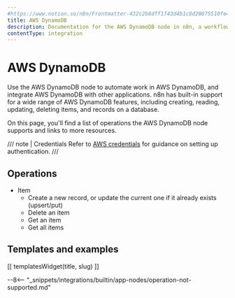 ```yaml
---
#https://www.notion.so/n8n/Frontmatter-432c2b8dff1f43d4b1c8d20075510fe4
title: AWS DynamoDB
description: Documentation for the AWS DynamoDB node in n8n, a workflow automation platform. Includes details of operations and configuration, and links to examples and credentials information.
contentType: integration
---
```


# AWS DynamoDB

Use the AWS DynamoDB node to automate work in AWS DynamoDB, and integrate AWS DynamoDB with other applications. n8n has built-in support for a wide range of AWS DynamoDB features, including creating, reading, updating, deleting items, and records on a database.

On this page, you'll find a list of operations the AWS DynamoDB node supports and links to more resources.

/// note | Credentials
Refer to [AWS credentials](/integrations/builtin/credentials/aws/) for guidance on setting up authentication. 
///

## Operations

* Item
  * Create a new record, or update the current one if it already exists (upsert/put)
  * Delete an item
  * Get an item
  * Get all items

## Templates and examples

<!-- see https://www.notion.so/n8n/Pull-in-templates-for-the-integrations-pages-37c716837b804d30a33b47475f6e3780 -->
[[ templatesWidget(title, slug) ]]

--8<-- "_snippets/integrations/builtin/app-nodes/operation-not-supported.md"

